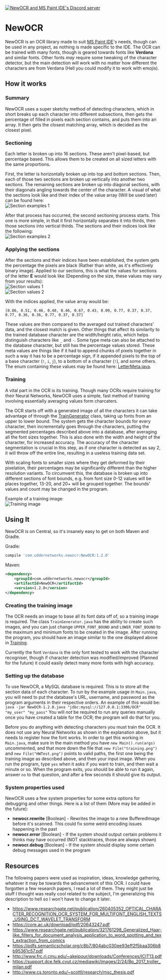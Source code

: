 <a href="https://discord.gg/RXmPkPJ">
        <img src="https://img.shields.io/discord/528423806453415972.svg?logo=discord"
            alt="NewOCR and MS Paint IDE's Discord server">
</a>

# NewOCR
NewOCR is an OCR library made to suit [MS Paint IDE](https://github.com/RubbaBoy/MSPaintIDE)'s needs, though can be used in any project, as nothing is made specific to the IDE. The OCR can be trained with many fonts, though is geared towards fonts like **Verdana** and similar fonts. Other fonts _may_ require some tweaking of the character detector, but the main detection will work with no matter how different the characters are from Verdana (Hell you could modify it to work with emojis).

## How it works
### Summary
NewOCR uses a super sketchy method of detecting characters, which in short breaks up each character into different subsections, then gets the percentage of filled in pixels each section contains, and puts them into an array. It then gets the closest matching array, which is decided as the closest pixel.

### Sectioning
Each letter is broken up into 16 sections. These aren't pixel-based, but percentage based. This allows them to be created on all sized letters with the same proportions.

First, the letter is horizontally broken up into top and bottom sections. Then, each of those two sections are broken up vertically into another two sections. The remaining sections are broken up into diagonal sections, with their diagonals angling towards the center of the character. A visual of what the sections look like and their index of the value array (Will be used later) can be found here:  
![Section examples 1](/images/E1.png)

After that process has occurred, the second sectioning process starts. This one is more simple, in that it first horizontally separates it into thirds, then those sections into vertical thirds. The sections and their indices look like the following:  
![Section examples 2](/images/E2.png)

### Applying the sections

After the sections and their indices have been established, the system gets the percentage the pixels are black (Rather than white, as it's effectively binary image). Applied to our sections, this is what the values for sections of the letter **E** would look like (Depending on the size, these values may vary from your results):  
![Section values 1](/images/Eval1.png)  
![Section values 2](/images/Eval2.png)

With the indices applied, the value array would be:
```
[0.86, 0.51, 0.46, 0.48, 0.46, 0.67, 0.43, 0.09, 0.77, 0.37, 0.37, 0.77, 0.36, 0.36, 0.77, 0.37, 0.37]
```

These values are then compared to the averaged out trained characters' data, and the closest match is given. Other things that affect its similarity to the trained database character are the width/height ratio, which helps distinguish characters like `_` and `-`. Some type meta can also be attached to the database character, but still has the percentage values stored. These meta values are things like if it had to append chunks of pixels together in such a way it has to be a percentage sign, if it appended pixels to the top of a base character (`!`, `i`, `j`), to a bottom of a character (`!`), and some others. The enum containing these values may be found here: [LetterMeta.java](/src/main/java/com/uddernetworks/newocr/LetterMeta.java).

### Training
A vital part in the OCR is its training. Though many OCRs require training for their Neural Networks, NewOCR uses a simple, fast method of training involving essentially averaging values form charcaters.

The OCR starts off with a generated image of all the characters it can take advantage of through the [TrainGenerator](/src/main/java/com/uddernetworks/newocr/TrainGenerator.java) class, taking up fonts from an upper to lower bound. The system gets the character bounds for every character, then incrementally goes through the characters, putting the segmented percentages described above into a database, after averaging all the font sizes together. This is also done with the width and height of the character, for increased accuracy. The accuracy of the character segmentation is crucial in this step, as if one character is detected as say 2, it will throw off the entire line, resulting in a useless training data set. 

With scaling fonts to smaller sizes where they get deformed by their pixelation, their percentages may be significantly different than the higher resolution variants. To circumvent this, the database is broken up into different sections of font bounds, e.g. from font size 0-12 values will be places together, 13-20, and 20+ will be grouped together. The bounds' values and count may be changed in the program.

Example of a training image:  
![Training image](/images/training.png)

## Using It
NewOCR is on Central, so it's insanely easy to get on both Maven and Gradle.

Gradle:
```Groovy
compile 'com.uddernetworks.newocr:NewOCR:1.2.0'
```

Maven:
```XML
<dependency>
    <groupId>com.uddernetworks.newocr</groupId>
    <artifactId>NewOCR</artifactId>
    <version>1.2.0</version>
</dependency>
```

### Creating the training image
The OCR needs an image to base all its font data off of, so a training image is required. The class `TrainGenerator.java` has the ability to create such images, and you can just change `UPPER_FONT_BOUND` and `LOWER_FONT_BOUND` to the maximum and minimum fonts to be created in the image. After running the program, you should have an image similar to the one displayed above in [Training](#Training).

Currently the font `Verdana` is the only font tested to work with the character recogniser, though if character detection was modified/improved (Planned for the future) it could easily detect many more fonts with high accuracy.

### Setting up the database
To use NewOCR, a MySQL database is required. This is to store all the section data of each character. To run by the example usage in `Main.java`, you will need to put the database's URL, username, and password as the program arguments in their respective orders. An example of this would be:
```java -jar NewOCR-1.2.0.java "jdbc:mysql://127.0.0.1:3306/OCR" "my_user" "my_pass"```
You will _not_ be required to run any queries manually once you have created a table for the OCR; the program will do that for you.

Before you do anything with detecting characters you must train the OCR. It does not use any Neural Networks as shown in the explanation above, but it needs to register how the font works. In order to get this working in `Main.java`, make sure in the main method you have `new Main().run(args)` uncommented, and that more down the file that `new File("training.png")` and  `new File("HWTest.png")` points to valid paths, the first one being the training image as described above, and then your input image. When you run the program, type `yes` when it asks if you want to train, and then wait a minute or so. When the program exits, you should be able to run it again, answer `no` to that question, and after a few seconds it should give its output.  

### System properties used
NewOCR uses a few system properties for some extra options for debugging and other things. Here is a list of them (More may be added in the future):
- **newocr.rewrite** [Boolean] - Rewrites the image to a new BufferedImage before it's scanned. This could fix some weird encoding issues happening in the past
- **newocr.error** [Boolean] - If the system should output certain problems it thinks may have occurred (NOT stacktraces, those are always shown)
- **newocr.debug** [Boolean] - If the system should display some certain debug messages used in the program

## Resources
The following papers were used as inspiration, ideas, knowledge gathering, whatever it may be towards the advancement of this OCR. I could have forgotten a few research papers, I read a lot of them. They might just be stuff I thought was really cool related to the subject, I'm generalizing this description to hell so I won't have to change it later.

- https://www.researchgate.net/publication/260405352_OPTICAL_CHARACTER_RECOGNITION_OCR_SYSTEM_FOR_MULTIFONT_ENGLISH_TEXTS_USING_DCT_WAVELET_TRANSFORM
- https://core.ac.uk/download/pdf/20643247.pdf
- https://www.researchgate.net/publication/321761298_Generalized_Haar-like_filters_for_document_analysis_application_to_word_spotting_and_text_extraction_from_comics
- https://pdfs.semanticscholar.org/c8b7/804abc030ee93eff2f5baa306b8b95361c57.pdf
- http://www.frc.ri.cmu.edu/~akeipour/downloads/Conferences/ICIT13.pdf
- https://support.dce.felk.cvut.cz/mediawiki/images/2/24/Bp_2017_troller_milan.pdf
- http://www.cs.toronto.edu/~scottl/research/msc_thesis.pdf
